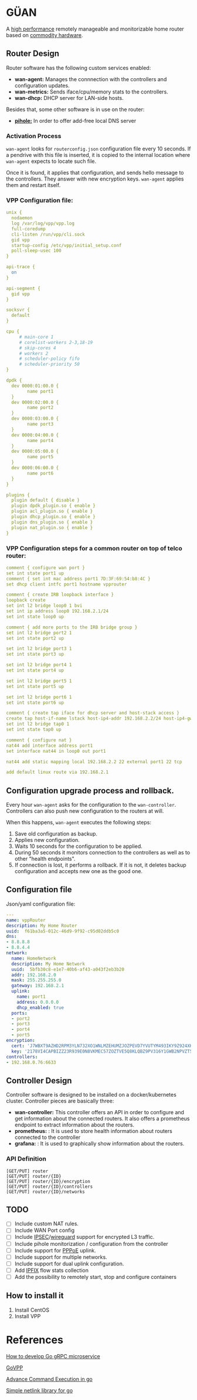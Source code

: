 # GÜAN

A [high performance](https://wiki.fd.io/view/VPP) remotely manageable and monitorizable home router based on [commodity hardware](https://www.amazon.es/Partaker-Firewall-Appliance-Mikrotik-Industrial/dp/B073FBDJYF/).

## Router Design

Router software has the following custom services enabled:
  - **wan-agent:** Manages the connnection with the controllers and configuration updates.
  - **wan-metrics:** Sends iface/cpu/memory stats to the controllers.
  - **wan-dhcp:** DHCP server for LAN-side hosts.

Besides that, some other software is in use on the router:
   - [**pihole:**](https://pi-hole.net) In order to offer add-free local DNS server

### Activation Process

`wan-agent` looks for `routerconfig.json` configuration file every 10 seconds. If a pendrive with this file is inserted, it is copied to the internal location where `wan-agent` expects to locate such file.

Once it is found, it applies that configuration, and sends hello message to the controllers. They answer with new encryption keys. `wan-agent` applies them and restart itself.

### VPP Configuration file:

```yaml
unix {
  nodaemon
  log /var/log/vpp/vpp.log
  full-coredump
  cli-listen /run/vpp/cli.sock
  gid vpp
  startup-config /etc/vpp/initial_setup.conf
  poll-sleep-usec 100
}

api-trace {
  on
}

api-segment {
  gid vpp
}

socksvr {
  default
}

cpu {
     # main-core 1
     # corelist-workers 2-3,18-19
     # skip-cores 4
     # workers 2
     # scheduler-policy fifo
     # scheduler-priority 50
}

dpdk {
  dev 0000:01:00.0 {
        name port1
  }
  dev 0000:02:00.0 {
        name port2
  }
  dev 0000:03:00.0 {
        name port3
  }
  dev 0000:04:00.0 {
        name port4
  }
  dev 0000:05:00.0 {
        name port5
  }
  dev 0000:06:00.0 {
        name port6
  }
}

plugins {
  plugin default { disable }
  plugin dpdk_plugin.so { enable }
  plugin acl_plugin.so { enable }
  plugin dhcp_plugin.so { enable }
  plugin dns_plugin.so { enable }
  plugin nat_plugin.so { enable }
}
```

### VPP Configuration steps for a common router on top of telco router:

```yaml
comment { configure wan port }
set int state port1 up
comment { set int mac address port1 7D:3F:69:54:b8:4C }
set dhcp client intfc port1 hostname vpprouter

comment { create IRB loopback interface }
loopback create
set int l2 bridge loop0 1 bvi
set int ip address loop0 192.168.2.1/24
set int state loop0 up

comment { add more ports to the IRB bridge group }
set int l2 bridge port2 1
set int state port2 up

set int l2 bridge port3 1
set int state port3 up

set int l2 bridge port4 1
set int state port4 up

set int l2 bridge port5 1
set int state port5 up

set int l2 bridge port6 1
set int state port6 up

comment { create tap iface for dhcp server and host-stack access }
create tap host-if-name lstack host-ip4-addr 192.168.2.2/24 host-ip4-gw 192.168.1.1
set int l2 bridge tap0 1
set int state tap0 up

comment { configure nat }
nat44 add interface address port1
set interface nat44 in loop0 out port1

nat44 add static mapping local 192.168.2.2 22 external port1 22 tcp

add default linux route via 192.168.2.1
```

## Configuration upgrade process and rollback.

Every hour `wan-agent` asks for the configuration to the `wan-controller`. Controllers can also push new configuration to the routers at will.

When this happens, `wan-agent` executes the following steps:
  1. Save old configuration as backup.
  2. Applies new configuration.
  3. Waits 10 seconds for the configuration to be applied.
  4. During 50 seconds it monitors connection to the controllers as well as to other "health endpoints".
  5. If connection is lost, it performs a rollback. If it is not, it deletes backup configuration and accepts new one as the good one.

## Configuration file

Json/yaml configuration file:

```yaml
---
name: vppRouter
description: My Home Router
uuid:  f61ba3a5-012c-46d9-9f92-c95d02ddb5c0
dns:
- 8.8.8.8
- 8.8.4.4
network:
  name: HomeNetwork
  description: My Home Network
  uuid:  5bfb30c8-e1e7-40b6-af43-a043f2eb3b20
  addr: 192.168.2.0
  mask: 255.255.255.0
  gateway: 192.168.2.1
  uplink:
    name: port1
    address: 0.0.0.0
    dhcp_enabled: true
  ports:
  - port2
  - port3
  - port4
  - port5
encryption:
  cert: 'J7WBXT9AZHD2RPM3YLN732XO1WNLMZEHUMZJOZPEVD7YVUTYM493IKY9Z924XHRUD3870FTEKEQA'
  key: '2178VI4CAPBIZZ23R939E0N8VKMEC57ZOZTVE5Q8KLQBZ9PV316Y1GWB2NPVZT5ZITG0OJ5XEF69LMZEHUMZJOZPEV'
controllers:
- 192.168.0.76:6633
```

## Controller Design

Controller software is designed to be installed on a docker/kubernetes cluster. Controller pieces are basically three:
  - **wan-controller:** This controller offers an API in order to configure and get information about the connected routers. It also offers a prometheus endpoint to extract information about the routers.
  - **prometheus:** : It is used to store health information about routers connected to the controller
  - **grafana:** : It is used to graphically show information about the routers.

### API Definition

```
[GET/PUT] router
[GET/PUT] router/{ID}
[GET/PUT] router/{ID}/encryption
[GET/PUT] router/{ID}/controllers
[GET/PUT] router/{ID}/networks
```

## TODO

- [ ] Include custom NAT rules.
- [ ] Include WAN Port config
- [ ] Include [IPSEC](https://wiki.fd.io/view/VPP/IPSec_and_IKEv2)/[wireguard](https://www.wireguard.com) support for encrypted L3 traffic.
- [ ] Include pihole monitorization / configuration from the controller
- [ ] Include support for [PPPoE](https://docs.fd.io/vpp/17.10/clicmd_src_plugins_pppoe.html) uplink.
- [ ] Include support for multiple networks.
- [ ] Include support for dual uplink configuration.
- [ ] Add [IPFIX](https://wiki.fd.io/view/VPP/IPFIX) flow stats collection
- [ ] Add the possibility to remotely start, stop and configure containers

## How to install it

 1. Install CentOS
 2. Install VPP

# References

[How to develop Go gRPC microservice](https://medium.com/@amsokol.com/tutorial-how-to-develop-go-grpc-microservice-with-http-rest-endpoint-middleware-kubernetes-daebb36a97e9)

[GoVPP](https://github.com/FDio/govpp)

[Advance Command Execution in go](https://blog.kowalczyk.info/article/wOYk/advanced-command-execution-in-go-with-osexec.html)

[Simple netlink library for go](https://github.com/vishvananda/netlink)
